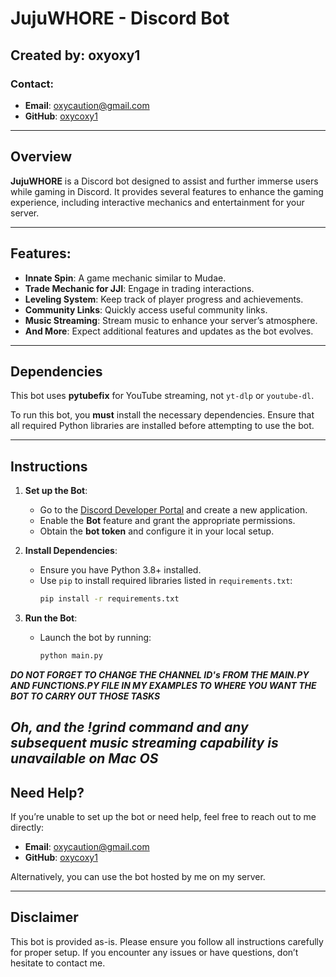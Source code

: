 # JujuWHORE - Discord Bot

## Created by: **oxyoxy1**

### Contact:
- **Email**: [oxycaution@gmail.com](mailto:oxycaution@gmail.com)
- **GitHub**: [oxycoxy1](https://github.com/oxycoxy1)

---

## Overview

**JujuWHORE** is a Discord bot designed to assist and further immerse users while gaming in Discord. It provides several features to enhance the gaming experience, including interactive mechanics and entertainment for your server.

---

## Features:

- **Innate Spin**: A game mechanic similar to Mudae.
- **Trade Mechanic for JJI**: Engage in trading interactions.
- **Leveling System**: Keep track of player progress and achievements.
- **Community Links**: Quickly access useful community links.
- **Music Streaming**: Stream music to enhance your server’s atmosphere.
- **And More**: Expect additional features and updates as the bot evolves.

---

## Dependencies

This bot uses **pytubefix** for YouTube streaming, not `yt-dlp` or `youtube-dl`.

To run this bot, you **must** install the necessary dependencies. Ensure that all required Python libraries are installed before attempting to use the bot.

---

## Instructions

1. **Set up the Bot**:
   - Go to the [Discord Developer Portal](https://discord.com/developers/applications) and create a new application.
   - Enable the **Bot** feature and grant the appropriate permissions.
   - Obtain the **bot token** and configure it in your local setup.

2. **Install Dependencies**:
   - Ensure you have Python 3.8+ installed.
   - Use `pip` to install required libraries listed in `requirements.txt`:
     ```bash
     pip install -r requirements.txt
     ```

3. **Run the Bot**:
   - Launch the bot by running:
     ```bash
     python main.py
     ```

***DO NOT FORGET TO CHANGE THE CHANNEL ID's FROM THE MAIN.PY AND FUNCTIONS.PY FILE IN MY EXAMPLES TO WHERE YOU WANT THE BOT TO CARRY OUT THOSE TASKS***

*Oh, and the !grind command and any subsequent music streaming capability is unavailable on Mac OS*
---

## Need Help?

If you’re unable to set up the bot or need help, feel free to reach out to me directly:
- **Email**: [oxycaution@gmail.com](mailto:oxycaution@gmail.com)
- **GitHub**: [oxycoxy1](https://github.com/oxycoxy1)

Alternatively, you can use the bot hosted by me on my server.

---

## Disclaimer

This bot is provided as-is. Please ensure you follow all instructions carefully for proper setup. If you encounter any issues or have questions, don’t hesitate to contact me.
